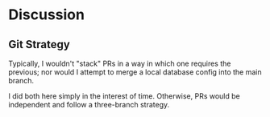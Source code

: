 # Discussion

## Git Strategy

Typically, I wouldn't "stack" PRs in a way in which one requires the previous; nor would I attempt to merge a local database config into the main branch.

I did both here simply in the interest of time. Otherwise, PRs would be independent and follow a three-branch strategy.
